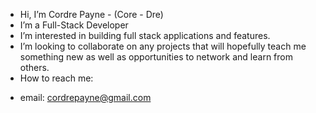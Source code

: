 - Hi, I’m Cordre Payne - (Core - Dre)
- I’m a Full-Stack Developer
- I’m interested in building full stack applications and features.
- I’m looking to collaborate on any projects that will hopefully teach me something new as well as opportunities to network and learn from others.
- How to reach me:
 * email: cordrepayne@gmail.com
  
<!---
nokeen12/nokeen12 is a ✨ special ✨ repository because its `README.md` (this file) appears on your GitHub profile.
You can click the Preview link to take a look at your changes.
--->
